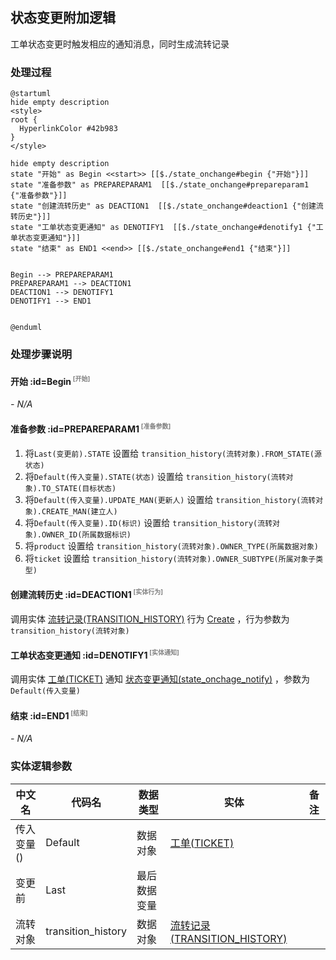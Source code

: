 ## 状态变更附加逻辑 <!-- {docsify-ignore-all} -->

   工单状态变更时触发相应的通知消息，同时生成流转记录

### 处理过程

```plantuml
@startuml
hide empty description
<style>
root {
  HyperlinkColor #42b983
}
</style>

hide empty description
state "开始" as Begin <<start>> [[$./state_onchange#begin {"开始"}]]
state "准备参数" as PREPAREPARAM1  [[$./state_onchange#prepareparam1 {"准备参数"}]]
state "创建流转历史" as DEACTION1  [[$./state_onchange#deaction1 {"创建流转历史"}]]
state "工单状态变更通知" as DENOTIFY1  [[$./state_onchange#denotify1 {"工单状态变更通知"}]]
state "结束" as END1 <<end>> [[$./state_onchange#end1 {"结束"}]]


Begin --> PREPAREPARAM1
PREPAREPARAM1 --> DEACTION1
DEACTION1 --> DENOTIFY1
DENOTIFY1 --> END1


@enduml
```


### 处理步骤说明

#### 开始 :id=Begin<sup class="footnote-symbol"> <font color=gray size=1>[开始]</font></sup>



*- N/A*
#### 准备参数 :id=PREPAREPARAM1<sup class="footnote-symbol"> <font color=gray size=1>[准备参数]</font></sup>



1. 将`Last(变更前).STATE` 设置给  `transition_history(流转对象).FROM_STATE(源状态)`
2. 将`Default(传入变量).STATE(状态)` 设置给  `transition_history(流转对象).TO_STATE(目标状态)`
3. 将`Default(传入变量).UPDATE_MAN(更新人)` 设置给  `transition_history(流转对象).CREATE_MAN(建立人)`
4. 将`Default(传入变量).ID(标识)` 设置给  `transition_history(流转对象).OWNER_ID(所属数据标识)`
5. 将`product` 设置给  `transition_history(流转对象).OWNER_TYPE(所属数据对象)`
6. 将`ticket` 设置给  `transition_history(流转对象).OWNER_SUBTYPE(所属对象子类型)`

#### 创建流转历史 :id=DEACTION1<sup class="footnote-symbol"> <font color=gray size=1>[实体行为]</font></sup>



调用实体 [流转记录(TRANSITION_HISTORY)](module/ProjMgmt/transition_history.md) 行为 [Create](module/ProjMgmt/transition_history#行为) ，行为参数为`transition_history(流转对象)`

#### 工单状态变更通知 :id=DENOTIFY1<sup class="footnote-symbol"> <font color=gray size=1>[实体通知]</font></sup>



调用实体 [工单(TICKET)](module/ProdMgmt/ticket.md) 通知 [状态变更通知(state_onchage_notify)](module/ProdMgmt/ticket/notify/state_onchage_notify) ，参数为`Default(传入变量)`
#### 结束 :id=END1<sup class="footnote-symbol"> <font color=gray size=1>[结束]</font></sup>



*- N/A*



### 实体逻辑参数

|    中文名   |    代码名    |  数据类型    |  实体   |备注 |
| --------| --------| -------- | -------- | --------   |
|传入变量(<i class="fa fa-check"/></i>)|Default|数据对象|[工单(TICKET)](module/ProdMgmt/ticket.md)||
|变更前|Last|最后数据变量|||
|流转对象|transition_history|数据对象|[流转记录(TRANSITION_HISTORY)](module/ProjMgmt/transition_history.md)||
